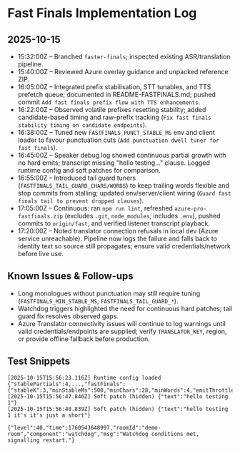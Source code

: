 # Fast Finals Implementation Log

## 2025-10-15

- 15:32:00Z – Branched `faster-finals`; inspected existing ASR/translation pipeline.
- 15:40:00Z – Reviewed Azure overlay guidance and unpacked reference ZIP.
- 16:05:00Z – Integrated prefix stabilisation, STT tunables, and TTS prefetch queue; documented in README-FASTFINALS.md; pushed commit `Add fast finals prefix flow with TTS enhancements`.
- 16:22:00Z – Observed volatile prefixes resetting stability; added candidate-based timing and raw-prefix tracking (`Fix fast finals stability timing on candidate endpoints`).
- 16:38:00Z – Tuned new `FASTFINALS_PUNCT_STABLE_MS` env and client loader to favour punctuation cuts (`Add punctuation dwell tuner for fast finals`).
- 16:45:00Z – Speaker debug log showed continuous partial growth with no hard emits; transcript missing "hello testing…" clause. Logged runtime config and soft patches for comparison.
- 16:55:00Z – Introduced tail guard tuners (`FASTFINALS_TAIL_GUARD_CHARS/WORDS`) to keep trailing words flexible and stop commits from stalling; updated env/server/client wiring (`Guard fast finals tail to prevent dropped clauses`).
- 17:05:00Z – Continuous: ran `npm run lint`, refreshed `azure-pro-fastfinals.zip` (excludes `.git`, `node_modules`, includes `.env`), pushed commits to `origin/fast`, and verified listener transcript playback.
- 17:20:00Z – Noted translator connection refusals in local dev (Azure service unreachable). Pipeline now logs the failure and falls back to identity text so source still propagates; ensure valid credentials/network before live use.

## Known Issues & Follow-ups

- Long monologues without punctuation may still require tuning (`FASTFINALS_MIN_STABLE_MS`, `FASTFINALS_TAIL_GUARD_*`).
- Watchdog triggers highlighted the need for continuous hard patches; tail guard fix resolves observed gaps.
- Azure Translator connectivity issues will continue to log warnings until valid credentials/endpoints are supplied; verify `TRANSLATOR_KEY`, region, or provide offline fallback before production.

## Test Snippets

```log
[2025-10-15T15:56:23.116Z] Runtime config loaded {"stablePartials":4,...,"fastFinals":{"stableK":3,"minStableMs":500,"minChars":28,"minWords":4,"emitThrottleMs":700,"punctStableMs":250}}
[2025-10-15T15:56:47.846Z] Soft patch (hidden) {"text":"hello testing 1"}
[2025-10-15T15:56:48.839Z] Soft patch (hidden) {"text":"hello testing 1 it's it's just a short"}
```

```log
{"level":40,"time":1760543648997,"roomId":"demo-room","component":"watchdog","msg":"Watchdog conditions met, signalling restart."}
```
